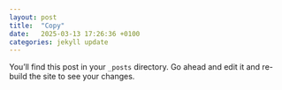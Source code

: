 ```yaml
---
layout: post
title:  "Copy"
date:   2025-03-13 17:26:36 +0100
categories: jekyll update
---
```

You’ll find this post in your `_posts` directory. Go ahead and edit it and re-build the site to see your changes.
